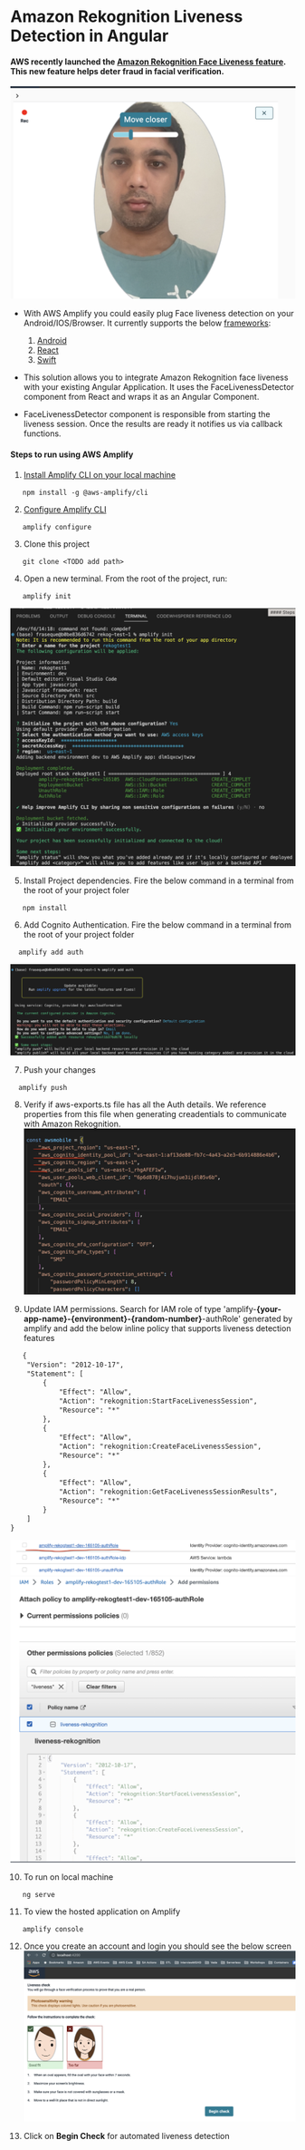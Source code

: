 # Amazon Rekognition Liveness Detection in Angular


#### AWS recently launched the [Amazon Rekognition Face Liveness feature](https://aws.amazon.com/about-aws/whats-new/2023/04/amazon-rekognition-face-liveness-deter-fraud-facial-verification/). This new feature helps deter fraud in facial verification.


![Automated Liveness Detection](/images/challenges.png)



* With AWS Amplify you could easily plug Face liveness detection on your Android/IOS/Browser. It currently supports the below [frameworks](https://ui.docs.amplify.aws/react/connected-components/liveness):
  1. [Android](https://ui.docs.amplify.aws/android/connected-components/liveness)
  2. [React](https://ui.docs.amplify.aws/react/connected-components/liveness)
  3. [Swift](https://ui.docs.amplify.aws/swift/connected-components/liveness)

* This solution allows you to integrate Amazon Rekognition face liveness with your existing Angular Application. It uses the  FaceLivenessDetector component from React and wraps it as an Angular Component. 
* FaceLivenessDetector component is responsible from starting the liveness session. Once the results are ready it notifies us via callback functions. 

#### Steps to run using AWS Amplify
1. [Install Amplify CLI on your local machine](https://docs.amplify.aws/cli/start/install/#pre-requisites-for-installation)
```
   npm install -g @aws-amplify/cli
```

2. [Configure Amplify CLI](https://docs.amplify.aws/start/getting-started/installation/q/integration/angular/#configure-the-amplify-cli)
```
   amplify configure
```

3. Clone this project
```
   git clone <TODO add path>
``` 
4. Open a new terminal. From the root of the project, run:
```
   amplify init
```
   ![amplify_init](/images/amplify_init.png)

5. Install Project dependencies. Fire the below command in a terminal from the root of your project foler

```
   npm install
```

6. Add Cognito Authentication. Fire the below command in a terminal from the root of your project folder
```
  amplify add auth
```
 ![amplify_add_auth](/images/amplify_add_auth.png)

7. Push your changes
```
  amplify push
```

8. Verify if aws-exports.ts file has all the Auth details. We reference properties from this file when generating creadentials to communicate with Amazon Rekognition.
![amplify_exportjs](/images/amplify_exportjs.png)

9. Update IAM permissions. Search for IAM role of type 'amplify-**{your-app-name}-{environment}-{random-number}**-authRole' generated by amplify and add the below inline policy that supports liveness detection features
```
   {
    "Version": "2012-10-17",
    "Statement": [
        {
            "Effect": "Allow",
            "Action": "rekognition:StartFaceLivenessSession",
            "Resource": "*"
        },
        {
            "Effect": "Allow",
            "Action": "rekognition:CreateFaceLivenessSession",
            "Resource": "*"
        },
        {
            "Effect": "Allow",
            "Action": "rekognition:GetFaceLivenessSessionResults",
            "Resource": "*"
        }
    ]
}
```
![amplify_auth_role](/images/amplify_auth_role.png)
![amplify_attach_policy](/images/amplify_attach_policy.png)

10. To run on local machine
```
   ng serve
```
11. To view the hosted application on Amplify
```
   amplify console
```
12. Once you create an account and login you should see the below screen
![main_screen](/images/face_liveness_main_screen.png)

13. Click on **Begin Check** for automated liveness detection
